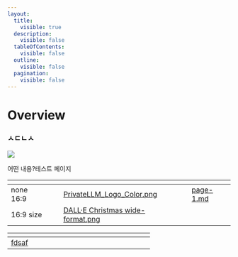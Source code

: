 ```yaml
---
layout:
  title:
    visible: true
  description:
    visible: false
  tableOfContents:
    visible: false
  outline:
    visible: false
  pagination:
    visible: false
---
```


# Overview

### ㅅㄷㄴㅅ

![](.gitbook/assets/PrivateLLM\_Logo\_Color.png)

어떤 내용?테스트 페이지

<table data-card-size="large" data-column-title-hidden data-view="cards" data-full-width="false"><thead><tr><th></th><th data-hidden></th><th data-hidden></th><th data-hidden data-card-cover data-type="files"></th><th data-hidden></th><th data-hidden data-card-target data-type="content-ref"></th></tr></thead><tbody><tr><td>none 16:9</td><td></td><td></td><td><a href=".gitbook/assets/PrivateLLM_Logo_Color.png">PrivateLLM_Logo_Color.png</a></td><td></td><td><a href="group-1/page-1.md">page-1.md</a></td></tr><tr><td>16:9 size</td><td></td><td></td><td><a href=".gitbook/assets/DALL·E Christmas wide-format.png">DALL·E Christmas wide-format.png</a></td><td></td><td></td></tr></tbody></table>



<table data-header-hidden style="boarder-color: none;"><thead><tr><th width="258"></th><th></th><th data-type="content-ref"></th><th data-hidden></th></tr></thead><tbody><tr><td><a href="group-1/page-1.md">fdsaf</a></td><td></td><td></td><td></td></tr></tbody></table>


